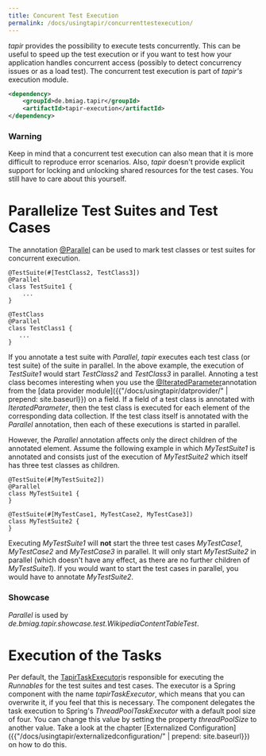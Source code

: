 ```yaml
---
title: Concurent Test Execution
permalink: /docs/usingtapir/concurrenttestexecution/
---
```


<i>tapir</i> provides the possibility to execute tests concurrently. This can
be useful to speed up the test execution or if you want to test how your
application handles concurrent access (possibly to detect concurrency
issues or as a load test). The concurrent test execution is part of
<i>tapir's</i> execution module.

``` xml
<dependency>
    <groupId>de.bmiag.tapir</groupId>
    <artifactId>tapir-execution</artifactId>
</dependency>
```
<div class="panel panel-warning">
  <div class="panel-heading">
    <h3 class="panel-title"><span class="fa fa-warning"></span> Warning</h3>
  </div>
  <div class="panel-body">
  Keep in mind that a concurrent test execution can also mean that it is
  more difficult to reproduce error scenarios. Also, <i>tapir</i> doesn't provide
  explicit support for locking and unlocking shared resources for the test
  cases. You still have to care about this yourself.
  </div>
</div>

# Parallelize Test Suites and Test Cases

The annotation [@Parallel](https://psbm-mvnrepo-p.intranet.kiel.bmiag.de/tapir/latest/apidocs/de/bmiag/tapir/execution/annotations/behaviour/Parallel.html) can be used to mark test classes or test suites
for concurrent execution.

``` xtend
@TestSuite(#[TestClass2, TestClass3])
@Parallel
class TestSuite1 {
    ...
}

@TestClass
@Parallel
class TestClass1 {
   ...
}
```

If you annotate a test suite with *Parallel*, <i>tapir</i> executes each test
class (or test suite) of the suite in parallel. In the above example,
the execution of *TestSuite1* would start *TestClass2* and *TestClass3*
in parallel. Annoting a test class becomes interesting when you use the
[@IteratedParameter](https://psbm-mvnrepo-p.intranet.kiel.bmiag.de/tapir/latest/apidocs/de/bmiag/tapir/execution/annotations/parameter/IteratedParameter.html)annotation
from the [data provider module]({{"/docs/usingtapir/datprovider/" | prepend: site.baseurl}}) on a field. If a field of
a test class is annotated with *IteratedParameter*, then the test class
is executed for each element of the corresponding data collection. If
the test class itself is annotated with the *Parallel* annotation, then
each of these executions is started in parallel.

However, the *Parallel* annotation affects only the direct children of
the annotated element. Assume the following example in which
*MyTestSuite1* is annotated and consists just of the execution of
*MyTestSuite2* which itself has three test classes as children.

``` xtend
@TestSuite(#[MyTestSuite2])
@Parallel
class MyTestSuite1 {
}

@TestSuite(#[MyTestCase1, MyTestCase2, MyTestCase3])
class MyTestSuite2 {
}
```

Executing *MyTestSuite1* will **not** start the three test cases
*MyTestCase1*, *MyTestCase2* and *MyTestCase3* in parallel. It will only
start *MyTestSuite2* in parallel (which doesn't have any effect, as
there are no further children of *MyTestSuite1*). If you would want to
start the test cases in parallel, you would have to annotate
*MyTestSuite2*.

<div class="panel panel-info">
  <div class="panel-heading">
    <h3 class="panel-title"><span class="fa fa-info-circle"></span> Showcase</h3>
  </div>
  <div class="panel-body">
  <i>Parallel</i> is used by
  <i>de.bmiag.tapir.showcase.test.WikipediaContentTableTest</i>.
  </div>
</div>

# Execution of the Tasks

Per default, the
[TapirTaskExecutor](https://psbm-mvnrepo-p.intranet.kiel.bmiag.de/tapir/latest/apidocs/de/bmiag/tapir/execution/executor/TapirTaskExecuter.html)is
responsible for executing the *Runnables* for the test suites and test
cases. The executor is a Spring component with the name
*tapirTaskExecutor*, which means that you can overwrite it, if you feel
that this is necessary. The component delegates the task execution to
Spring's *ThreadPoolTaskExecutor* with a default pool size of four. You
can change this value by setting the property *threadPoolSize* to
another value. Take a look at the chapter [Externalized
Configuration]({{"/docs/usingtapir/externalizedconfiguration/" | prepend: site.baseurl}}) on how to do this.
